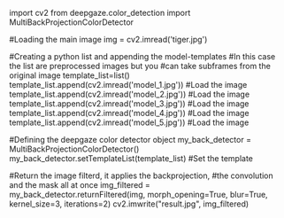 import cv2
from deepgaze.color_detection import MultiBackProjectionColorDetector

#Loading the main image
img = cv2.imread('tiger.jpg')

#Creating a python list and appending the model-templates
#In this case the list are preprocessed images but you
#can take subframes from the original image
template_list=list()
template_list.append(cv2.imread('model_1.jpg')) #Load the image
template_list.append(cv2.imread('model_2.jpg')) #Load the image
template_list.append(cv2.imread('model_3.jpg')) #Load the image
template_list.append(cv2.imread('model_4.jpg')) #Load the image
template_list.append(cv2.imread('model_5.jpg')) #Load the image

#Defining the deepgaze color detector object
my_back_detector = MultiBackProjectionColorDetector()
my_back_detector.setTemplateList(template_list) #Set the template

#Return the image filterd, it applies the backprojection,
#the convolution and the mask all at once
img_filtered = my_back_detector.returnFiltered(img, 
                                               morph_opening=True, blur=True, 
                                               kernel_size=3, iterations=2)
cv2.imwrite("result.jpg", img_filtered)